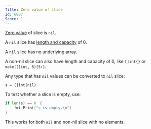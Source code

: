 ```yaml
---
Title: Zero value of slice
Id: 6807
Score: 1
---
```

[Zero value](a-6069) of slice is `nil`.

A `nil` slice has [length and capacity](a-3561) of 0.

A `nil` slice has no underlying array.

A non-nil slice can also have length and capacity of 0, like `[]int{}` or `make([]int, 5)[5:]`.

Any type that has `nil` values can be converted to `nil` slice:

```
s = []int(nil)
```

To test whether a slice is empty, use:

```go
if len(s) == 0　{
    fmt.Print("s is empty.\n")
}
```

This works for both `nil` and non-nil slice with no elements.
